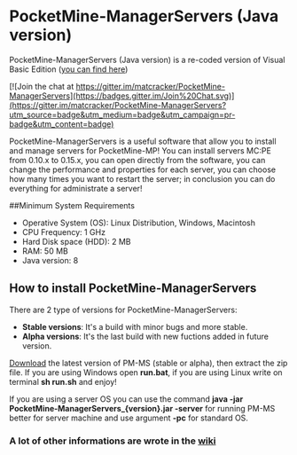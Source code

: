 # PocketMine-ManagerServers (Java version)
PocketMine-ManagerServers (Java version) is a re-coded version of Visual Basic Edition ([you can find here](https://github.com/matcracker/PocketMine-ManagerServers-VisualBasic))

[![Join the chat at https://gitter.im/matcracker/PocketMine-ManagerServers](https://badges.gitter.im/Join%20Chat.svg)](https://gitter.im/matcracker/PocketMine-ManagerServers?utm_source=badge&utm_medium=badge&utm_campaign=pr-badge&utm_content=badge)

PocketMine-ManagerServers is a useful software that allow you to install and manage servers for PocketMine-MP! You can install servers MC:PE from 0.10.x to 0.15.x, you can open directly from the software, you can change the performance and properties for each server, you can choose how many times you want to restart the server; in conclusion you can do everything for administrate a server!

##Minimum System Requirements
- Operative System (OS): Linux Distribution, Windows, Macintosh
- CPU Frequency: 1 GHz
- Hard Disk space (HDD): 2 MB
- RAM: 50 MB
- Java version: 8

## How to install PocketMine-ManagerServers
There are 2 type of versions for PocketMine-ManagerServers:
- **Stable versions**: It's a build with minor bugs and more stable.
- **Alpha versions**: It's the last build with new fuctions added in future version.

[Download](https://github.com/matcracker/PocketMine-ManagerServers/releases) the latest version of PM-MS (stable or alpha), then extract the zip file. If you are using Windows open **run.bat**, if you are using Linux write on terminal **sh run.sh** and enjoy!

If you are using a server OS you can use the command **java -jar PocketMine-ManagerServers_{version}.jar -server** for running PM-MS better for server machine and use argument **-pc** for standard OS.

### **A lot of other informations are wrote in the [wiki](https://github.com/matcracker/PocketMine-ManagerServers/wiki)**

